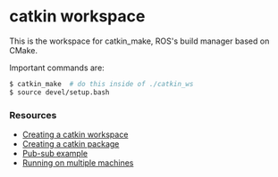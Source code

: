 catkin workspace
================

This is the workspace for catkin_make, ROS's build manager based on CMake.

Important commands are:

```bash
$ catkin_make  # do this inside of ./catkin_ws
$ source devel/setup.bash
```

### Resources ###
- [Creating a catkin workspace](http://wiki.ros.org/catkin/Tutorials/create_a_workspace)
- [Creating a catkin package](http://wiki.ros.org/ROS/Tutorials/CreatingPackage)
- [Pub-sub example](http://wiki.ros.org/rospy_tutorials/Tutorials/WritingPublisherSubscriber)
- [Running on multiple machines](http://wiki.ros.org/ROS/Tutorials/MultipleMachines)
